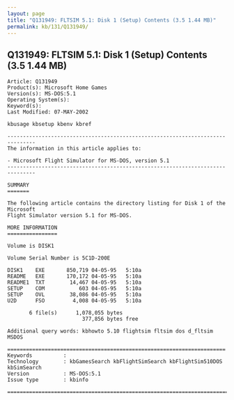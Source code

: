 ```yaml
---
layout: page
title: "Q131949: FLTSIM 5.1: Disk 1 (Setup) Contents (3.5 1.44 MB)"
permalink: kb/131/Q131949/
---
```


## Q131949: FLTSIM 5.1: Disk 1 (Setup) Contents (3.5 1.44 MB)

	Article: Q131949
	Product(s): Microsoft Home Games
	Version(s): MS-DOS:5.1
	Operating System(s): 
	Keyword(s): 
	Last Modified: 07-MAY-2002
	
	kbusage kbsetup kbenv kbref
	
	-------------------------------------------------------------------------------
	The information in this article applies to:
	
	- Microsoft Flight Simulator for MS-DOS, version 5.1 
	-------------------------------------------------------------------------------
	
	SUMMARY
	=======
	
	The following article contains the directory listing for Disk 1 of the Microsoft
	Flight Simulator version 5.1 for MS-DOS.
	
	MORE INFORMATION
	================
	
	Volume is DISK1
	
	Volume Serial Number is 5C1D-200E
	
	DISK1    EXE       850,719 04-05-95   5:10a
	README   EXE       170,172 04-05-95   5:10a
	README1  TXT        14,467 04-05-95   5:10a
	SETUP    COM           603 04-05-95   5:10a
	SETUP    OVL        38,086 04-05-95   5:10a
	U2D      FSO         4,008 04-05-95   5:10a
	
	       6 file(s)      1,078,055 bytes
	                        377,856 bytes free
	
	Additional query words: kbhowto 5.10 flightsim fltsim dos d_fltsim MSDOS
	
	======================================================================
	Keywords          :  
	Technology        : kbGamesSearch kbFlightSimSearch kbFlightSim510DOS kbSimSearch
	Version           : MS-DOS:5.1
	Issue type        : kbinfo
	
	=============================================================================
	
